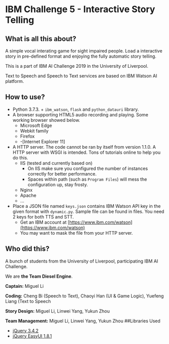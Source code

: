 # IBM Challenge 5 - Interactive Story Telling
## What is all this about?
A simple vocal interating game for sight impaired people. Load a interactive story in pre-defined format and enjoying the fully automatic story telling.

This is a part of IBM AI Challenge 2019 in the University of Liverpool.

Text to Speech and Speech to Text services are based on IBM Watson AI platform.
## How to use?
* Python 3.7.3. + `ibm_watson`, `flask` and `python_datauri` library.
* A browser supporting HTML5 audio recording and playing. Some working browser showed below.
  * Microsoft Edge
  * Webkit family
  * Firefox
  * -[Internet Explorer 11]
* A HTTP server. The code cannot be ran by itself from version 1.1.0. A HTTP server with WSGI is intended. Tons of tutorials online to help you do this.
  * IIS (tested and currently based on)
    * On IIS make sure you configured the number of instances correctly for better performance.
	* Spaces within path (such as `Program Files`) will mess the configuration up, stay frosty.
  * Nginx
  * Apache
  * ...
* Place a JSON file named `keys.json` contains IBM Watson API key in the given format with `dynamic.py`. Sample file can be found in files. You need 2 keys for both TTS and STT.
  * Get an IBM account at [https://www.ibm.com/watson](https://www.ibm.com/watson)
  * You may want to mask the file from your HTTP server.
## Who did this?
A bunch of students from the University of Liverpool, participating IBM AI Challenge.

We are **the Team Diesel Engine**.

**Captain:** Miguel Li

**Coding:** Cheng Bi (Speech to Text), Chaoyi Han (UI & Game Logic), Yuefeng Liang (Text to Speech

**Story Design:** Miguel Li, Linwei Yang, Yukun Zhou

**Team Management:** Miguel Li, Linwei Yang, Yukun Zhou
##Libraries Used
* [jQuery 3.4.2](https://jquery.com)
* [jQuery EasyUI 1.8.1](https://jeasyui.com)